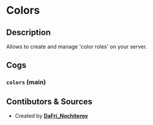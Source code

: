 # Colors

## Description

Allows to create and manage 'color roles' on your server.

## Cogs

### `colors` (**main**)

## Contibutors & Sources

- Created by **[DaFri_Nochiterov](https://gitlab.com/dafri-nochiterov)**